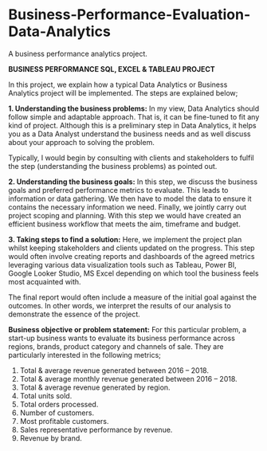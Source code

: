 # Business-Performance-Evaluation-Data-Analytics
A business performance analytics project.  

**BUSINESS PERFORMANCE SQL, EXCEL & TABLEAU PROJECT**

In this project, we explain how a typical Data Analytics or Business Analytics project will be implemented. The steps are explained below;

**1.	Understanding the business problems:** In my view, Data Analytics should follow simple and adaptable approach. That is, it can be fine-tuned to fit any kind of project. Although this is a preliminary step in Data Analytics, it helps you as a Data Analyst understand the business needs and as well discuss about your approach to solving the problem.

Typically, I would begin by consulting with clients and stakeholders to fulfil the step (understanding the business problems) as pointed out. 

**2.	Understanding the business goals:** In this step, we discuss the business goals and preferred performance metrics to evaluate. This leads to information or data gathering. We then have to model the data to ensure it contains the necessary information we need. Finally, we jointly carry out project scoping and planning. With this step we would have created an efficient business workflow that meets the aim, timeframe and budget.

**3.	Taking steps to find a solution:** Here, we implement the project plan whilst keeping stakeholders and clients updated on the progress. This step would often involve creating reports and dashboards of the agreed metrics leveraging various data visualization tools such as Tableau, Power BI, Google Looker Studio, MS Excel depending on which tool the business feels most acquainted with. 

The final report would often include a measure of the initial goal against the outcomes. In other words, we interpret the results of our analysis to demonstrate the essence of the project.

**Business objective or problem statement:**
For this particular problem, a start-up business wants to evaluate its business performance across regions, brands, product category and channels of sale. They are particularly interested in the following metrics;

1.	Total & average revenue generated between 2016 – 2018.
2.	Total & average monthly revenue generated between 2016 – 2018.
3.	Total & average revenue generated by region.
4.	Total units sold.
5.	Total orders processed.
6.	Number of customers.
7.	Most profitable customers.
8.	Sales representative performance by revenue.
9.	Revenue by brand.


